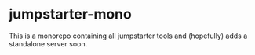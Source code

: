 # jumpstarter-mono
This is a monorepo containing all jumpstarter tools and (hopefully) adds a standalone server soon.
